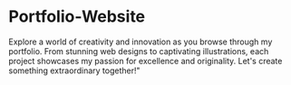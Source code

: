 # Portfolio-Website
Explore a world of creativity and innovation as you browse through my portfolio. From stunning web designs to captivating illustrations, each project showcases my passion for excellence and originality. Let's create something extraordinary together!"
